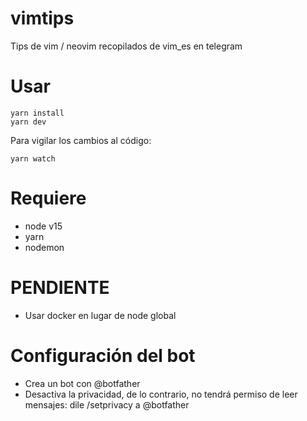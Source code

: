 # vimtips

Tips de vim / neovim recopilados de vim_es en telegram 

# Usar

```
yarn install
yarn dev
```

Para vigilar los cambios al código:

```
yarn watch
```

# Requiere

- node v15
- yarn
- nodemon

# PENDIENTE

- Usar docker en lugar de node global

# Configuración del bot

- Crea un bot con @botfather
- Desactiva la privacidad, de lo contrario, no tendrá permiso de leer mensajes: dile /setprivacy a @botfather
